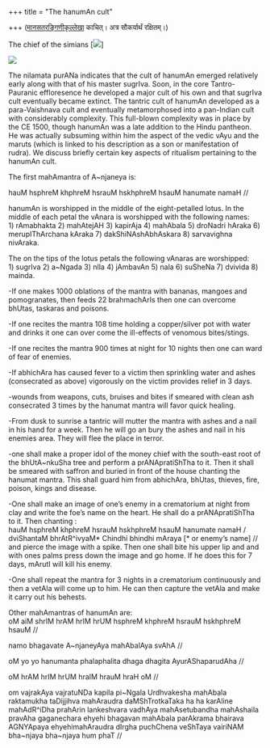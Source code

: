 +++
title = "The hanumAn cult"

+++
([मानसतरङ्गिणीकृल्लेखा](https://manasataramgini.wordpress.com/) काचित्। अत्र सौकर्यार्थं रक्षितम्।)


The chief of the simians [![](https://i0.wp.com/photos1.blogger.com/pbh.gif)]

[![](https://i2.wp.com/photos1.blogger.com/img/133/1300/400/hanumat.jpg)](http://photos1.blogger.com/img/133/1300/640/hanumat.jpg)

The nilamata purANa indicates that the cult of hanumAn emerged
relatively early along with that of his master sugrIva. Soon, in the
core Tantro-Pauranic effloresence he developed a major cult of his own
and that sugrIva cult eventually became extinct. The tantric cult of
hanumAn developed as a para-Vaishnava cult and eventually metamorphosed
into a pan-Indian cult with considerably complexity. This full-blown
complexity was in place by the CE 1500, though hanumAn was a late
addition to the Hindu pantheon. He was actually subsuming within him the
aspect of the vedic vAyu and the maruts (which is linked to his
description as a son or manifestation of rudra). We discuss briefly
certain key aspects of ritualism pertaining to the hanumAn cult.

The first mahAmantra of A\~njaneya is:

hauM hsphreM khphreM hsrauM hskhphreM hsauM hanumate namaH //

hanumAn is worshipped in the middle of the eight-petalled lotus. In the
middle of each petal the vAnara is worshipped with the following
names:  
1\) rAmabhakta 2) mahAtejAH 3) kapirAja 4) mahAbala 5) droNadri hAraka
6) merupIThArchana kAraka 7) dakShiNAshAbhAskara 8) sarvavighna
nivAraka.

The on the tips of the lotus petals the following vAnaras are
worshipped:  
1\) sugrIva 2) a\~Ngada 3) nIla 4) jAmbavAn 5) nala 6) suSheNa 7)
dvivida 8) mainda.

\-If one makes 1000 oblations of the mantra with bananas, mangoes and
pomogranates, then feeds 22 brahmachArIs then one can overcome bhUtas,
taskaras and poisons.

\-If one recites the mantra 108 time holding a copper/silver pot with
water and drinks it one can over come the ill-effects of venomous
bites/stings.

\-If one recites the mantra 900 times at night for 10 nights then one
can ward of fear of enemies.

\-If abhichAra has caused fever to a victim then sprinkling water and
ashes (consecrated as above) vigorously on the victim provides relief in
3 days.

\-wounds from weapons, cuts, bruises and bites if smeared with clean ash
consecrated 3 times by the hanumat mantra will favor quick healing.

\-From dusk to sunrise a tantric will mutter the mantra with ashes and a
nail in his hand for a week. Then he will go an bury the ashes and nail
in his enemies area. They will flee the place in terror.

\-one shall make a proper idol of the money chief with the south-east
root of the bhUtA\~nkuSha tree and perform a prANApratiShTha to it. Then
it shall be smeared with saffron and buried in front of the house
chanting the hanumat mantra. This shall guard him from abhichAra,
bhUtas, thieves, fire, poison, kings and disease.

\-One shall make an image of one’s enemy in a crematorium at night from
clay and write the foe’s name on the heart. He shall do a
prANApratiShTha to it. Then chanting :  
hauM hsphreM khphreM hsrauM hskhphreM hsauM hanumate namaH / dviShantaM
bhrAtR^ivyaM\* Chindhi bhindhi mAraya \[\* or enemy’s name\] //  
and pierce the image with a spike. Then one shall bite his upper lip and
and with ones palms press down the image and go home. If he does this
for 7 days, mArutI will kill his enemy.

\-One shall repeat the mantra for 3 nights in a crematorium continuously
and then a vetAla will come up to him. He can then capture the vetAla
and make it carry out his behests.

Other mahAmantras of hanumAn are:  
oM aiM shrIM hrAM hrIM hrUM hsphreM khphreM hsrauM hskhphreM hsauM //

namo bhagavate A\~njaneyAya mahAbalAya svAhA //

oM yo yo hanumanta phalaphalita dhaga dhagita AyurAShaparudAha //

oM hrAM hrIM hrUM hraIM hrauM hraH oM //

om vajrakAya vajratuNDa kapila pi\~Ngala Urdhvakesha mahAbala raktamukha
taDijjihva mahAraudra daMShTrotkaTaka ha ha karAline mahAdR^iDha
prahArin lankeshvara vadhAya mahAsetubandha mahAshaila pravAha
gaganechara ehyehi bhagavan mahAbala parAkrama bhairava AGNYApaya
ehyehimahAraudra dIrgha puchChena veShTaya vairiNAM bha\~njaya
bha\~njaya hum phaT //
